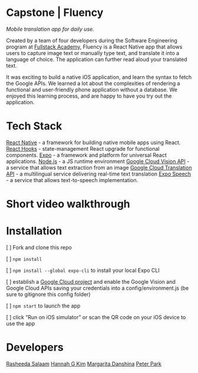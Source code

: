 # Capstone | Fluency

*Mobile translation app for daily use.*

Created by a team of four developers during the Software Engineering program at [Fullstack Academy](https://www.fullstackacademy.com), Fluency is a React Native app that allows users to capture image text or manually type text, and translate it into a language of choice. The application can further read aloud your translated text.

It was exciting to build a native iOS application, and learn the syntax to fetch the Google APIs. We learned a lot about the complexities of rendering a functional and user-friendly phone application without a database. We enjoyed this learning process, and are happy to have you try out the application. 

# Tech Stack

[React Native](https://reactnative.dev) - a framework for building native mobile apps using React.
[React Hooks](https://reactjs.org/docs/hooks-intro.html) - state-management React upgrade for functional components. 
[Expo](https://docs.expo.io) - a framework and platform for universal React applications. 
[Node.js](https://nodejs.org/en/) - a JS runtime environment
[Google Cloud Vision API](https://cloud.google.com/vision) - a service that allows text extraction from an image
[Google Cloud Translation API](https://cloud.google.com/translate) - a multilingual service delivering real-time text translation
[Expo Speech](https://docs.expo.io/versions/latest/sdk/speech/) - a service that allows text-to-speech implementation. 

# Short video walkthrough


# Installation 

[ ] Fork and clone this repo

[ ] `npm install`

[ ] `npm install --global expo-cli` to install your local Expo CLI 

[ ] establish a [Google Cloud project](https://developers.google.com/workspace/guides/create-project) and enable the Google Vision and Google Cloud APIs saving your credentials into a config/environment.js (be sure to gitignore this config folder)

[ ] `npm start` to launch the app

[ ] click “Run on iOS simulator” or scan the QR code on your iOS device to use the app

# Developers

[Rasheeda Salaam](https://github.com/RSalaam)
[Hannah G Kim](https://github.com/hannah-gkim)
[Margarita Danshina](https://github.com/margaritadanshina)
[Peter Park](https://github.com/peterparkk25)

